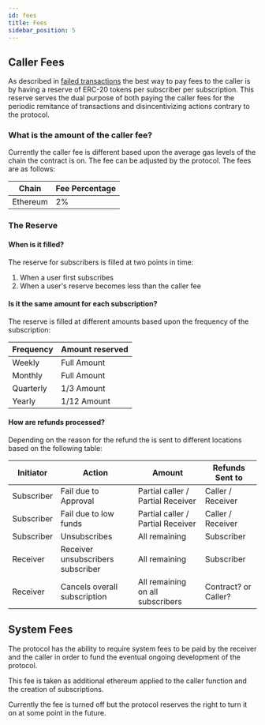 ```yaml
---
id: fees
title: Fees
sidebar_position: 5
---
```


## Caller Fees

As described in [failed transactions](./04_failed_transactions) the best way to pay fees to the caller is by having a reserve of ERC-20 tokens per subscriber per subscription. This reserve serves the dual purpose of both paying the caller fees for the periodic remitance of transactions and disincentivizing actions contrary to the protocol. 

### What is the amount of the caller fee?

Currently the caller fee is different based upon the average gas levels of the chain the contract is on. The fee can be adjusted by the protocol. The fees are as follows:

| Chain | Fee Percentage |
|---|---|
| Ethereum | 2% |


### The Reserve

#### When is it filled?

The reserve for subscribers is filled at two points in time:

1. When a user first subscribes 
2. When a user's reserve becomes less than the caller fee

#### Is it the same amount for each subscription?

The reserve is filled at different amounts based upon the frequency of the subscription:

| Frequency | Amount reserved | 
|---|---|
| Weekly | Full Amount |
| Monthly | Full Amount |
| Quarterly | 1/3 Amount |
| Yearly | 1/12 Amount |

#### How are refunds processed?

Depending on the reason for the refund the is sent to different locations based on the following table:

| Initiator | Action | Amount | Refunds Sent to |
|---|---|---|---|
| Subscriber | Fail due to Approval | Partial caller / Partial Receiver | Caller / Receiver |
| Subscriber | Fail due to low funds | Partial caller / Partial Receiver | Caller / Receiver |
| Subscriber | Unsubscribes | All remaining | Subscriber | 
| Receiver | Receiver unsubscribers subscriber | All remaining | Subscriber |
| Receiver | Cancels overall subscription | All remaining on all subscribers | Contract? or Caller? |

## System Fees

The protocol has the ability to require system fees to be paid by the receiver and the caller in order to fund the eventual ongoing development of the protocol. 

This fee is taken as additional ethereum applied to the caller function and the creation of subscriptions. 

Currently the fee is turned off but the protocol reserves the right to turn it on at some point in the future. 




